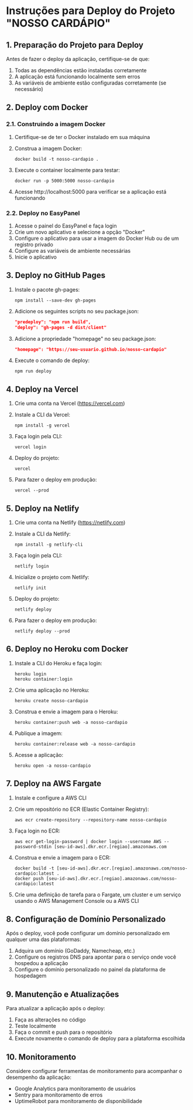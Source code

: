 # Instruções para Deploy do Projeto "NOSSO CARDÁPIO"

## 1. Preparação do Projeto para Deploy

Antes de fazer o deploy da aplicação, certifique-se de que:

1. Todas as dependências estão instaladas corretamente
2. A aplicação está funcionando localmente sem erros
3. As variáveis de ambiente estão configuradas corretamente (se necessário)

## 2. Deploy com Docker

### 2.1. Construindo a imagem Docker

1. Certifique-se de ter o Docker instalado em sua máquina
2. Construa a imagem Docker:
   ```
   docker build -t nosso-cardapio .
   ```

3. Execute o container localmente para testar:
   ```
   docker run -p 5000:5000 nosso-cardapio
   ```

4. Acesse http://localhost:5000 para verificar se a aplicação está funcionando

### 2.2. Deploy no EasyPanel

1. Acesse o painel do EasyPanel e faça login
2. Crie um novo aplicativo e selecione a opção "Docker"
3. Configure o aplicativo para usar a imagem do Docker Hub ou de um registro privado
4. Configure as variáveis de ambiente necessárias
5. Inicie o aplicativo

## 3. Deploy no GitHub Pages

1. Instale o pacote gh-pages:
   ```
   npm install --save-dev gh-pages
   ```

2. Adicione os seguintes scripts no seu package.json:
   ```json
   "predeploy": "npm run build",
   "deploy": "gh-pages -d dist/client"
   ```

3. Adicione a propriedade "homepage" no seu package.json:
   ```json
   "homepage": "https://seu-usuario.github.io/nosso-cardapio"
   ```

4. Execute o comando de deploy:
   ```
   npm run deploy
   ```

## 4. Deploy na Vercel

1. Crie uma conta na Vercel (https://vercel.com)
2. Instale a CLI da Vercel:
   ```
   npm install -g vercel
   ```

3. Faça login pela CLI:
   ```
   vercel login
   ```

4. Deploy do projeto:
   ```
   vercel
   ```

5. Para fazer o deploy em produção:
   ```
   vercel --prod
   ```

## 5. Deploy na Netlify

1. Crie uma conta na Netlify (https://netlify.com)
2. Instale a CLI da Netlify:
   ```
   npm install -g netlify-cli
   ```

3. Faça login pela CLI:
   ```
   netlify login
   ```

4. Inicialize o projeto com Netlify:
   ```
   netlify init
   ```

5. Deploy do projeto:
   ```
   netlify deploy
   ```

6. Para fazer o deploy em produção:
   ```
   netlify deploy --prod
   ```

## 6. Deploy no Heroku com Docker

1. Instale a CLI do Heroku e faça login:
   ```
   heroku login
   heroku container:login
   ```

2. Crie uma aplicação no Heroku:
   ```
   heroku create nosso-cardapio
   ```

3. Construa e envie a imagem para o Heroku:
   ```
   heroku container:push web -a nosso-cardapio
   ```

4. Publique a imagem:
   ```
   heroku container:release web -a nosso-cardapio
   ```

5. Acesse a aplicação:
   ```
   heroku open -a nosso-cardapio
   ```

## 7. Deploy na AWS Fargate

1. Instale e configure a AWS CLI
2. Crie um repositório no ECR (Elastic Container Registry):
   ```
   aws ecr create-repository --repository-name nosso-cardapio
   ```

3. Faça login no ECR:
   ```
   aws ecr get-login-password | docker login --username AWS --password-stdin [seu-id-aws].dkr.ecr.[regiao].amazonaws.com
   ```

4. Construa e envie a imagem para o ECR:
   ```
   docker build -t [seu-id-aws].dkr.ecr.[regiao].amazonaws.com/nosso-cardapio:latest .
   docker push [seu-id-aws].dkr.ecr.[regiao].amazonaws.com/nosso-cardapio:latest
   ```

5. Crie uma definição de tarefa para o Fargate, um cluster e um serviço usando o AWS Management Console ou a AWS CLI

## 8. Configuração de Domínio Personalizado

Após o deploy, você pode configurar um domínio personalizado em qualquer uma das plataformas:

1. Adquira um domínio (GoDaddy, Namecheap, etc.)
2. Configure os registros DNS para apontar para o serviço onde você hospedou a aplicação
3. Configure o domínio personalizado no painel da plataforma de hospedagem

## 9. Manutenção e Atualizações

Para atualizar a aplicação após o deploy:

1. Faça as alterações no código
2. Teste localmente
3. Faça o commit e push para o repositório
4. Execute novamente o comando de deploy para a plataforma escolhida

## 10. Monitoramento

Considere configurar ferramentas de monitoramento para acompanhar o desempenho da aplicação:

- Google Analytics para monitoramento de usuários
- Sentry para monitoramento de erros
- UptimeRobot para monitoramento de disponibilidade